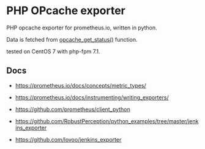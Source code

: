 # PHP OPcache exporter
PHP opcache exporter for prometheus.io, written in python.

Data is fetched from [opcache_get_status()](http://php.net/manual/en/function.opcache-get-status.php) function.

tested on CentOS 7 with php-fpm 7.1.

## Docs

* https://prometheus.io/docs/concepts/metric_types/

* https://prometheus.io/docs/instrumenting/writing_exporters/

* https://github.com/prometheus/client_python

* https://github.com/RobustPerception/python_examples/tree/master/jenkins_exporter

* https://github.com/lovoo/jenkins_exporter
